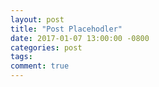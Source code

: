 ```yaml
---
layout: post
title: "Post Placehodler"
date: 2017-01-07 13:00:00 -0800
categories: post
tags: 
comment: true
---
```


